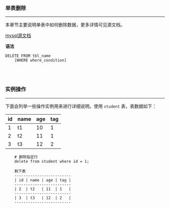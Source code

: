 ### 单表删除

<hr>

本章节主要说明单表中如何删除数据，更多详情可见源文档。

[mysql源文档](https://dev.mysql.com/doc/refman/8.0/en/delete.html)

**语法**
```
DELETE FROM tbl_name
    [WHERE where_condition]
```

<br>
<br>

### 实例操作

<hr>

下面会列举一些操作实例用来进行详细说明。使用 `student` 表，表数据如下：

|id|name|age|tag|
-|-|-|-
1|t1|10|1|
2|t2|11|1|
3|t3|12|2|

```
    # 删除指定行
    delete from student where id = 1;

    剩下表
    -------------------------
    | id | name | age | tag |
    -------------------------
    | 2  | t2   | 11  | 1   |
    -------------------------
    | 3  | t3   | 12  | 2   |
    -------------------------
```

<br>
<br>